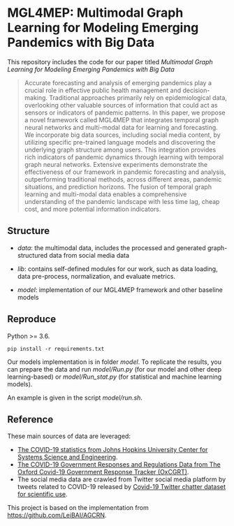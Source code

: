 # MGL4MEP: Multimodal Graph Learning for Modeling Emerging Pandemics with Big Data

This repository includes the code for our paper titled *Multimodal Graph Learning for Modeling Emerging Pandemics with Big Data*

> Accurate forecasting and analysis of emerging pandemics play a crucial role in effective public health management and decision-making. Traditional approaches primarily rely on epidemiological data, overlooking other valuable sources of information that could act as sensors or indicators of pandemic patterns. In this paper, we propose a novel framework called MGL4MEP that integrates temporal graph neural networks and multi-modal data for learning and forecasting. We incorporate big data sources, including social media content, by utilizing specific pre-trained language models and discovering the underlying graph structure among users. This integration provides rich indicators of pandemic dynamics through learning with temporal graph neural networks. Extensive experiments demonstrate the effectiveness of our framework in pandemic forecasting and analysis, outperforming traditional methods, across different areas, pandemic situations, and prediction horizons. The fusion of temporal graph learning and multi-modal data enables a comprehensive understanding of the pandemic landscape with less time lag, cheap cost, and more potential information indicators.

## Structure

* *data*: the multimodal data, includes the processed and generated graph-structured data from social media data

* *lib*: contains self-defined modules for our work, such as data loading, data pre-process, normalization, and evaluate metrics.

* *model*: implementation of our MGL4MEP framework and other baseline models


## Reproduce

Python >= 3.6.
```
pip install -r requirements.txt
```

Our models implementation is in folder *model*. To replicate the results, you can prepare the data and run *model/Run.py* (for our model and other deep learning-based) or *model/Run_stat.py* (for statistical and machine learning models).

An example is given in the script *model/run.sh*.

## Reference

These main sources of data are leveraged:
* [The COVID-19 statistics from Johns Hopkins University Center for Systems Science and Engineering](https://github.com/CSSEGISandData/COVID-19).
* [The COVID-19 Government Responses and Regulations Data from The Oxford Covid-19 Government Response Tracker (OxCGRT)](https://github.com/OxCGRT/covid-policy-dataset).
* The social media data are crawled from Twitter social media platform by tweets related to COVID-19 released by [Covid-19 Twitter chatter dataset for scientific use](https://github.com/thepanacealab/COVID19_twitter).

This project is based on the implementation from https://github.com/LeiBAI/AGCRN.
